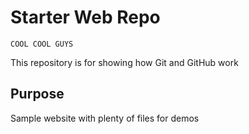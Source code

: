 # Starter Web Repo
	COOL COOL GUYS
This repository is for showing how Git and GitHub work

## Purpose

Sample website with plenty of files for demos